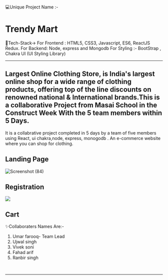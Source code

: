 💻Unique Project Name :- <h1>Trendy Mart</h1> 
 
 
 💫Tech-Stack->
For Frontend : HTML5, CSS3, Javascript, ES6, ReactJS Redux.
For Backend:  Node, express and Mongodb
For Styling :- BootStrap , Chakra UI (UI Styling Library)

---

Largest Online Clothing Store, is India's largest online shop for a wide range of clothing products, offering top of the line discounts on renowned national & International brands.This is a collaborative Project from Masai School in the Construct Week With the 5 team members within 5 Days.
---
It is a collabrative project completed in 5 days by a team of five members using React, ui chakra,node, express, monogodb . An e-commerce website where you can shop for clothing. 
<h2>Landing Page</h2>

![Screenshot (84)](https://user-images.githubusercontent.com/112633484/221491116-81d15e1e-aa91-4eb5-a266-5d3dab64aaff.png)


<h2>Registration</h2>
<image src="![Screenshot (85)](https://user-images.githubusercontent.com/112633484/221494315-bb790612-04d4-4606-998d-4579b48eb765.png)" ></image>




<h2>Cart</h2>


✨Collaboraters Names Are:-

1. Umar farooq- Team Lead
2. Ujwal singh
3. Vivek soni
4. Fahad arif
5. Ranbir singh
<br>




---

